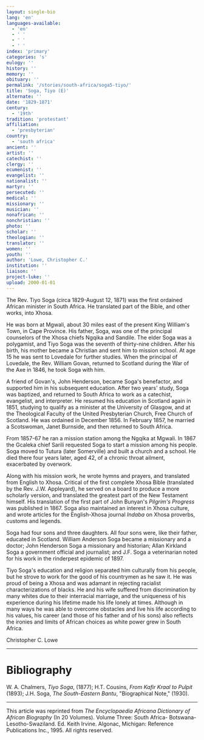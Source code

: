 ```yaml
---
layout: single-bio
lang: 'en'
languages-available:
  - 'en'
  - ' '
  - ' '
  - ' '
index: 'primary'
categories: 's'
eulogy: ''
history: ''
memory: ''
obituary: ''
permalink: '/stories/south-africa/soga5-tiyo/'
title: 'Soga, Tiyo (E)'
alternate: ''
date: '1829-1871'
century:
  - '19th'
tradition: 'protestant'
affiliation:
  - 'presbyterian'
country:
  - 'south africa'
ancient: ''
artist: ''
catechist: ''
clergy: ''
ecumenist: ''
evangelist: ''
nationalist: ''
martyr: ''
persecuted: ''
medical: ''
missionary: ''
musician: ''
nonafrican: ''
nonchristian: ''
photo: ''
scholar: ''
theologian: ''
translator: ''
women: ''
youth: ''
author: 'Lowe, Christopher C.'
institution: ''
liaison: ''
project-luke: ''
upload: 2000-01-01
---
```



The Rev. Tiyo Soga (circa 1829-August 12, 1871) was the first ordained African minister in South Africa. He translated part of the Bible, and other works, into Xhosa.

He was born at Mgwali, about 30 miles east of the present King William's Town, in Cape Province. His father, Soga, was one of the principal counselors of the Xhosa chiefs Ngqika and Sandile. The elder Soga was a polygamist, and Tiyo Soga was the seventh of thirty-nine children. After his birth, his mother became a Christian and sent him to mission school. At age 15 he was sent to Lovedale for further studies. When the principal of Lovedale, the Rev. William Govan, returned to Scotland during the War of the Axe in 1846, he took Soga with him.

A friend of Govan's, John Henderson, became Soga's benefactor, and supported him in his subsequent education. After two years' study, Soga was baptized, and returned to South Africa to work as a catechist, evangelist, and interpreter. He resumed his education in Scotland again in 1851, studying to qualify as a minister at the University of Glasgow, and at the Theological Faculty of the United Presbyterian Church, Free Church of Scotland. He was ordained in December 1856. In February 1857, he married a Scotswoman, Janet Burnside, and then returned to South Africa.

From 1857-67 he ran a mission station among the Ngqika at Mgwali. In 1867 the Gcaleka chief Sarili requested Soga to start a mission among his people. Soga moved to Tutura (later Somerville) and built a church and a school. He died there four years later, aged 42, of a chronic throat ailment, exacerbated by overwork.

Along with his mission work, he wrote hymns and prayers, and translated from English to Xhosa. Critical of the first complete Xhosa Bible (translated by the Rev. J.W. Appleyard), he served on a board to produce a more scholarly version, and translated the greatest part of the New Testament himself. His translation of the first part of John Bunyan's *Pilgrim's Progress* was published in 1867. Soga also maintained an interest in Xhosa culture, and wrote articles for the English-Xhosa journal *Indaba* on Xhosa proverbs, customs and legends.

Soga had four sons and three daughters. All four sons were, like their father, educated in Scotland. William Anderson Soga became a missionary and a doctor; John Henderson Soga a missionary and historian; Allan Kirkland Soga a government official and journalist; and J.F. Soga a veterinarian noted for his work in the rinderpest epidemic of 1897.

Tiyo Soga's education and religion separated him culturally from his people, but he strove to work for the good of his countrymen as he saw it. He was proud of being a Xhosa and was adamant in rejecting racialist characterizations of blacks. He and his wife suffered from discrimination by many whites due to their interracial marriage, and the uniqueness of his experience during his lifetime made his life lonely at times. Although in many ways he was able to overcome obstacles and live his life according to his values, his career (and those of his father and of his sons) also reflects the ironies and limits of African choices as white power grew in South Africa.

Christopher C. Lowe

---

# Bibliography

W. A. Chalmers, *Tiyo Soga*, (1877); H.T. Cousins, *From Kafir Kraal to Pulpit* (1893); J.H. Soga, *The South-Eastern Bantu*, "Biographical Note," (1930).

---

This article was reprinted from *The Encyclopaedia Africana Dictionary of African Biography* (In 20 Volumes). Volume Three: South Africa- Botswana-Lesotho-Swaziland. Ed. Keith Irvine. Algonac, Michigan: Reference Publications Inc., 1995.  All rights reserved.